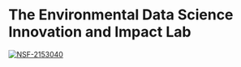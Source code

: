 # The Environmental Data Science Innovation and Impact Lab

[![NSF-2153040](https://img.shields.io/badge/NSF-2153040-blue.svg)](https://www.nsf.gov/awardsearch/showAward?AWD_ID=2153040)

